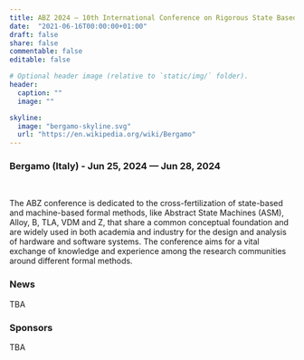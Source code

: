 ```yaml
---
title: ABZ 2024 – 10th International Conference on Rigorous State Based Methods
date:  "2021-06-16T00:00:00+01:00"
draft: false
share: false
commentable: false
editable: false

# Optional header image (relative to `static/img/` folder).
header:
  caption: ""
  image: ""

skyline: 
  image: "bergamo-skyline.svg"
  url: "https://en.wikipedia.org/wiki/Bergamo"
---
```

### Bergamo (Italy) - Jun 25, 2024 — Jun 28, 2024

<br>

The ABZ conference is dedicated to the cross-fertilization of state-based and machine-based formal methods, like Abstract State Machines (ASM), Alloy, B, TLA, VDM and Z, that share a common conceptual foundation and are widely used in both academia and industry for the design and analysis of hardware and software systems. The conference aims for a vital exchange of knowledge and experience among the research communities around different formal methods.

### News

TBA

### Sponsors

TBA